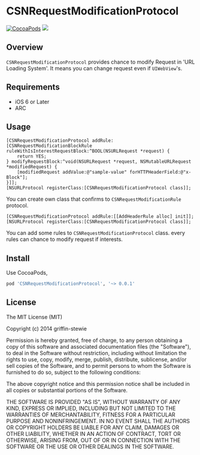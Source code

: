 # CSNRequestModificationProtocol

[![CocoaPods](http://img.shields.io/cocoapods/v/CSNRequestModificationProtocol.svg)](http://cocoadocs.org/docsets/CSNRequestModificationProtocol/)
![](http://img.shields.io/badge/license-MIT-green.svg)

## Overview

`CSNRequestModificationProtocol` provides chance to modify Request in 'URL Loading System'. It means you can change request even if `UIWebView`'s.

## Requirements

* iOS 6 or Later
* ARC

## Usage

```objc
[CSNRequestModificationProtocol addRule:[CSNRequestModificationBlockRule ruleWithIsInterestRequestBlock:^BOOL(NSURLRequest *request) {
    return YES;
} modifyRequestBlock:^void(NSURLRequest *request, NSMutableURLRequest *modifiedRequest) {
    [modifiedRequest addValue:@"sample-value" forHTTPHeaderField:@"x-Block"];
}]];
[NSURLProtocol registerClass:[CSNRequestModificationProtocol class]];
```

You can create own class that confirms to `CSNRequestModificationRule` protocol.

```objc
[CSNRequestModificationProtocol addRule:[[AddHeaderRule alloc] init]];
[NSURLProtocol registerClass:[CSNRequestModificationProtocol class]];
```

You can add some rules to `CSNRequestModificationProtocol` class. every rules can chance to modify request if interests.

## Install

Use CocoaPods,

```ruby
pod 'CSNRequestModificationProtocol', '~> 0.0.1'
```

## License

The MIT License (MIT)

Copyright (c) 2014 griffin-stewie

Permission is hereby granted, free of charge, to any person obtaining a copy of
this software and associated documentation files (the "Software"), to deal in
the Software without restriction, including without limitation the rights to
use, copy, modify, merge, publish, distribute, sublicense, and/or sell copies of
the Software, and to permit persons to whom the Software is furnished to do so,
subject to the following conditions:

The above copyright notice and this permission notice shall be included in all
copies or substantial portions of the Software.

THE SOFTWARE IS PROVIDED "AS IS", WITHOUT WARRANTY OF ANY KIND, EXPRESS OR
IMPLIED, INCLUDING BUT NOT LIMITED TO THE WARRANTIES OF MERCHANTABILITY, FITNESS
FOR A PARTICULAR PURPOSE AND NONINFRINGEMENT. IN NO EVENT SHALL THE AUTHORS OR
COPYRIGHT HOLDERS BE LIABLE FOR ANY CLAIM, DAMAGES OR OTHER LIABILITY, WHETHER
IN AN ACTION OF CONTRACT, TORT OR OTHERWISE, ARISING FROM, OUT OF OR IN
CONNECTION WITH THE SOFTWARE OR THE USE OR OTHER DEALINGS IN THE SOFTWARE.
